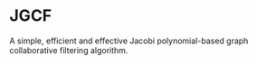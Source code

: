 # JGCF
A simple, efficient and effective Jacobi polynomial-based graph collaborative filtering algorithm.
